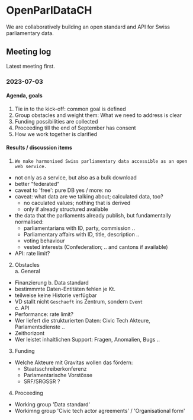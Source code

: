 # OpenParlDataCH
We are collaboratively building an open standard and API for Swiss parliamentary data.

## Meeting log
Latest meeting first.

### 2023-07-03
#### Agenda, goals
1. Tie in to the kick-off: common goal is defined
2. Group obstacles and weight them: What we need to address is clear
3. Funding possibilities are collected
4. Proceeding till the end of September has consent 
5. How we work together is clarified
#### Results / discussion items
1. `We make harmonised Swiss parliamentary data accessible as an open web service.`
* not only as a service, but also as a bulk download
* better "federated"
* caveat to 'free': pure DB yes / more: no
* caveat: what data are we talking about; calculated data, too?
   * no caculated values; nothing that is derived
   * only if already structured available
* the data that the parliaments already publish, but fundamentally normalised:
   * parliamentarians with ID, party, commission ..
   * Parliamentary affairs with ID, title, description ..
   * voting behaviour
   * vested interests (Confederation; .. and cantons if available)
* API: rate limit?
2. Obstacles <br>
  a. General <br>
* Finanzierung
  b. Data standard
* bestimmmte Daten-Entitäten fehlen je Kt.
* teilweise keine Historie verfügbar
* VD stallt nicht `Geschaeft` ins Zentrum, sondern `Event`  
  c. API
* Performance: rate limit?
* Wer liefert die strukturierten Daten: Civic Tech Akteure, Parlamentsdienste ..
* Zeithorizont
* Wer leistet inhaltlichen Support: Fragen, Anomalien, Bugs ..
3. Funding
* Welche Akteure mit Gravitas wollen das fördern:
   * Staatsschreiberkonferenz
   * Parlamentarische Vorstösse
   * SRF/SRGSSR ?
4. Proceeding
* Working group 'Data standard'
* Workimng group 'Civic tech actor agreements' / 'Organisational form'

